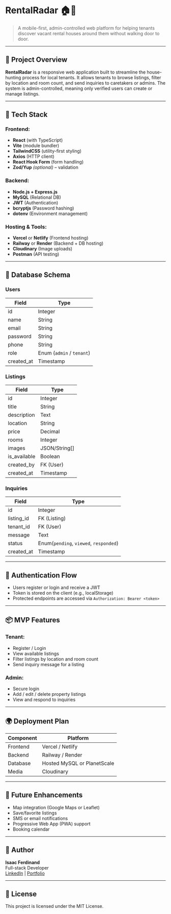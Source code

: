 # RentalRadar 🏠📡

> A mobile-first, admin-controlled web platform for helping tenants discover vacant rental houses around them without walking door to door.

---

## 🚀 Project Overview
**RentalRadar** is a responsive web application built to streamline the house-hunting process for local tenants. It allows tenants to browse listings, filter by location and room count, and send inquiries to caretakers or admins. The system is admin-controlled, meaning only verified users can create or manage listings.

---

## 🧱 Tech Stack

### Frontend:
- **React** (with TypeScript)
- **Vite** (module bundler)
- **TailwindCSS** (utility-first styling)
- **Axios** (HTTP client)
- **React Hook Form** (form handling)
- **Zod/Yup** *(optional)* – validation

### Backend:
- **Node.js + Express.js**
- **MySQL** (Relational DB)
- **JWT** (Authentication)
- **bcryptjs** (Password hashing)
- **dotenv** (Environment management)

### Hosting & Tools:
- **Vercel** or **Netlify** (Frontend hosting)
- **Railway** or **Render** (Backend + DB hosting)
- **Cloudinary** (Image uploads)
- **Postman** (API testing)

---

## 🧩 Database Schema

### Users
| Field     | Type    |
|-----------|---------|
| id        | Integer |
| name      | String  |
| email     | String  |
| password  | String  |
| phone     | String  |
| role      | Enum (`admin` / `tenant`) |
| created_at | Timestamp |

### Listings
| Field        | Type    |
|--------------|---------|
| id           | Integer |
| title        | String  |
| description  | Text    |
| location     | String  |
| price        | Decimal |
| rooms        | Integer |
| images       | JSON/String[] |
| is_available | Boolean |
| created_by   | FK (User) |
| created_at   | Timestamp |

### Inquiries
| Field      | Type    |
|------------|---------|
| id         | Integer |
| listing_id | FK (Listing) |
| tenant_id  | FK (User) |
| message    | Text    |
| status     | Enum(`pending`, `viewed`, `responded`) |
| created_at | Timestamp |

---

## 🔐 Authentication Flow
- Users register or login and receive a JWT
- Token is stored on the client (e.g., localStorage)
- Protected endpoints are accessed via `Authorization: Bearer <token>`

---

## 📦 MVP Features

### Tenant:
- Register / Login
- View available listings
- Filter listings by location and room count
- Send inquiry message for a listing

### Admin:
- Secure login
- Add / edit / delete property listings
- View and respond to inquiries

---

## 🌍 Deployment Plan
| Component  | Platform     |
|------------|--------------|
| Frontend   | Vercel / Netlify |
| Backend    | Railway / Render |
| Database   | Hosted MySQL or PlanetScale |
| Media      | Cloudinary |

---

## 🔄 Future Enhancements
- Map integration (Google Maps or Leaflet)
- Save/favorite listings
- SMS or email notifications
- Progressive Web App (PWA) support
- Booking calendar

---

## 🧠 Author
**Isaac Ferdinand**  
Full-stack Developer  
[LinkedIn](#) | [Portfolio](#)

---

## 📝 License
This project is licensed under the MIT License.
